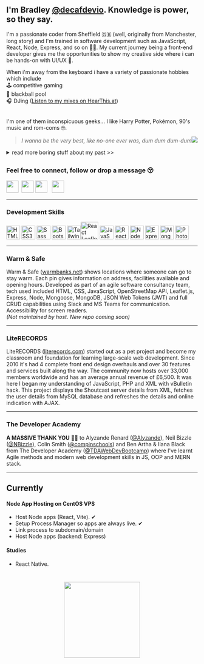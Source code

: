 ## I'm Bradley [@decafdevio](https://github.com/decafdevio). Knowledge is power, so they say.   

I'm a passionate coder from Sheffield 🇬🇧 (well, originally from Manchester, long story) and I'm trained in software development such as JavaScript, React, Node, Express, and so on 💪🏼. My current journey being a front-end developer gives me the opportunities to show my creative side where i can be hands-on with UI/UX 🎨.      

When i'm away from the keyboard i have a variety of passionate hobbies which include<br>
🕹 competitive gaming<br>
🎱 blackball pool<br>
🎧 DJing ([Listen to my mixes on HearThis.at](https://hearthis.at/enitial/))<br><br>

I'm one of them inconspicuous geeks... I like Harry Potter, Pokémon, 90's music and rom-coms 🤓.   
> *I wanna be the very best, like no-one ever was, dum dum dum-dum*<img src="https://github.com/clessg/pokesprite/blob/master/icons/pokeball/poke.png"/>  
<details closed>
<summary>read more boring stuff about my past >></summary>
<br>
  From school I had a thirst for knowledge in technology. Despite only a brief stint on a computer hardware course at Bury College i would later find mentorship and teaching from a close friend in Tony Higham. Tony taught me the fundamentals in Visual Basic 6 and in an era of Yahoo! chat rooms and MSN Messenger i would program social tools.  
<br/><br/>
  In 2004 I did a little web design training using Macromedia (Adobe CC <em>it's called these days</em> 🙄 ) learning HTML & CSS. My web design teacher Dave Jones (Pride Media, Middleton) introduced me to performing as a DJ and how to use Cool Edit Pro 2 <em>another Adobe product now</em> called Adobe Audition) and my life as a mashup artist and DJ began. Shortly after I created a community board using vBulletin software dedicated to music artists - LiteRECORDS (2010). Skip a decade or so and I wanted to return to coding so we're up-to-speed.
</details>

##   
### Feel free to connect, follow or drop a message 😚   
<p align="left"> <a href="https://www.linkedin.com/in/decafdevio" target="_blank" rel="noreferrer"><img src="https://raw.githubusercontent.com/danielcranney/readme-generator/main/public/icons/socials/linkedin.svg" width="32" height="32" /></a>&nbsp; <a href="https://www.twitter.com/decafdevio" target="_blank" rel="noreferrer"><img src="https://raw.githubusercontent.com/danielcranney/readme-generator/main/public/icons/socials/twitter.svg" width="32" height="32" /></a> <a href="https://www.facebook.com/decafdevio" target="_blank" rel="noreferrer"><img src="https://raw.githubusercontent.com/danielcranney/readme-generator/main/public/icons/socials/facebook.svg" width="32" height="32" /></a> &nbsp;&nbsp;<a href="https://dev.to/decafdevio" target="_blank" rel="noreferrer"><img src="https://raw.githubusercontent.com/danielcranney/readme-generator/main/public/icons/socials/devdotto.svg" width="32" height="32" /></a> </p>

---
### Development Skills

<p align="left"> <a href="https://developer.mozilla.org/en-US/docs/Glossary/HTML5" target="_blank" rel="noreferrer"><img src="https://raw.githubusercontent.com/danielcranney/readme-generator/main/public/icons/skills/html5-colored.svg" width="36" height="36" alt="HTML5" /></a> <a href="https://www.w3.org/TR/CSS/#css" target="_blank" rel="noreferrer"><img src="https://raw.githubusercontent.com/danielcranney/readme-generator/main/public/icons/skills/css3-colored.svg" width="36" height="36" alt="CSS3" /></a> <a href="https://sass-lang.com/" target="_blank" rel="noreferrer"><img src="https://raw.githubusercontent.com/danielcranney/readme-generator/main/public/icons/skills/sass-colored.svg" width="36" height="36" alt="Sass" /></a> <a href="https://getbootstrap.com/" target="_blank" rel="noreferrer"><img src="https://raw.githubusercontent.com/danielcranney/readme-generator/main/public/icons/skills/bootstrap-colored.svg" width="36" height="36" alt="Bootstrap" /></a>  <a href="https://tailwindcss.com/" target="_blank" rel="noreferrer"><img src="https://raw.githubusercontent.com/danielcranney/readme-generator/main/public/icons/skills/tailwindcss-colored.svg" width="36" height="36" alt="TailwindCSS" /></a><a href="https://react-leaflet.js.org" target="_blank" rel="noreferrer"><img src="https://react-leaflet.js.org/img/logo.svg" width="46" height="46" alt="React Leaflet" /></a> <a href="https://developer.mozilla.org/en-US/docs/Web/JavaScript" target="_blank" rel="noreferrer"><img src="https://raw.githubusercontent.com/danielcranney/readme-generator/main/public/icons/skills/javascript-colored.svg" width="36" height="36" alt="JavaScript" /></a> <a href="https://reactjs.org/" target="_blank" rel="noreferrer"><img src="https://raw.githubusercontent.com/danielcranney/readme-generator/main/public/icons/skills/react-colored.svg" width="36" height="36" alt="React" /></a> <a href="https://nodejs.org/en/" target="_blank" rel="noreferrer"><img src="https://raw.githubusercontent.com/danielcranney/readme-generator/main/public/icons/skills/nodejs-colored.svg" width="36" height="36" alt="NodeJS" /></a> <a href="https://expressjs.com/" target="_blank" rel="noreferrer"><img src="https://raw.githubusercontent.com/danielcranney/readme-generator/main/public/icons/skills/express-colored.svg" width="36" height="36" alt="Express" /></a> <a href="https://www.mongodb.com/" target="_blank" rel="noreferrer"><img src="https://raw.githubusercontent.com/danielcranney/readme-generator/main/public/icons/skills/mongodb-colored.svg" width="36" height="36" alt="MongoDB" /></a> <a href="https://www.adobe.com/uk/products/photoshop.html" target="_blank" rel="noreferrer"><img src="https://raw.githubusercontent.com/danielcranney/readme-generator/main/public/icons/skills/photoshop-colored.svg" width="36" height="36" alt="Photoshop" /></a> </p> 

---
### Warm & Safe
Warm & Safe ([warmbanks.net](https://warmbanks.net)) shows locations where someone can go to stay warm. Each pin gives information on address, facilities available and opening hours. Developed as part of an agile software consultancy team, tech used included HTML, CSS, JavaScript, OpenStreetMap API, Leaflet.js, Express, Node, Mongoose, MongoDB, JSON Web Tokens (JWT) and full CRUD capabilities using Slack and MS Teams for communication. Accessibility for screen readers.  
_(Not maintained by host. New repo coming soon)_

---
### LiteRECORDS
LiteRECORDS ([literecords.com](https://literecords.com)) started out as a pet project and become my classroom and foundation for learning large-scale web development. Since 2010 it's had 4 complete front end design overhauls and over 30 features and services built along the way. The community now hosts over 33,000 members worldwide and has an average annual revenue of £6,500. It was here I began my understanding of JavaScript, PHP and XML with vBulletin hack. This project displays the Shoutcast server details from XML, fetches the user details from MySQL database and refreshes the details and online indication with AJAX.   

---
### The Developer Academy
**A MASSIVE THANK YOU** 🙏🏼 to Alyzande Renard ([@Alyzande](https://github.com/Alyzande)), Neil Bizzle ([@NBizzle](https://github.com/NBizzell)), Colin Smith ([@compinschools](https://github.com/compinschools)) and Ben Artha & Ilana Black from The Developer Academy ([@TDAWebDevBootcamp](https://github.com/TDAWebDevBootcamp)) where I've learnt Agile methods and modern web development skills in JS, OOP and MERN stack.   

---
## Currently   

#### Node App Hosting on CentOS VPS  
* Host Node apps (React, Vite). ✔︎
* Setup Process Manager so apps are always live. ✔︎
* Link process to subdomain/domain
* Host Node apps (backend: Express)
   
#### Studies   
* React Native.

##   
<h1 align ="center" ><a href="https://www.buymeacoffee.com/decafdevio"><img src="https://cdn.buymeacoffee.com/buttons/v2/default-yellow.png" width="200" /></a></h1>
